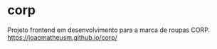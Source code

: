 # corp
 
Projeto frontend em desenvolvimento para a marca de roupas CORP.
<br>
https://joaomatheusm.github.io/corp/
